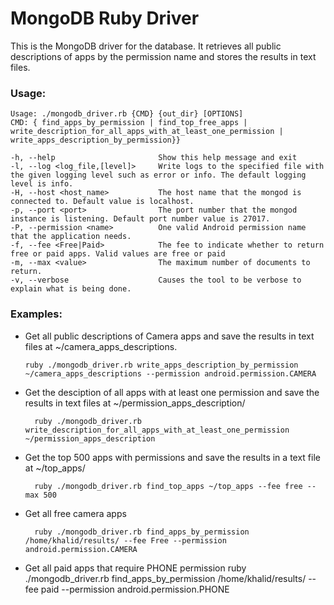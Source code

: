 # MongoDB Ruby Driver
This is the MongoDB driver for the database. It retrieves all public descriptions of apps by the permission name and stores the results in text files.
### Usage:

    Usage: ./mongodb_driver.rb {CMD} {out_dir} [OPTIONS]
    CMD: { find_apps_by_permission | find_top_free_apps | write_description_for_all_apps_with_at_least_one_permission | write_apps_description_by_permission}}
    
    -h, --help                       Show this help message and exit
    -l, --log <log_file,[level]>     Write logs to the specified file with the given logging level such as error or info. The default logging level is info.
    -H, --host <host_name>           The host name that the mongod is connected to. Default value is localhost.
    -p, --port <port>                The port number that the mongod instance is listening. Default port number value is 27017.
    -P, --permission <name>          One valid Android permission name that the application needs.
    -f, --fee <Free|Paid>            The fee to indicate whether to return free or paid apps. Valid values are free or paid
    -m, --max <value>                The maximum number of documents to return.
    -v, --verbose                    Causes the tool to be verbose to explain what is being done.

### Examples:
-   Get all public descriptions of Camera apps and save the results in text files at ~/camera_apps_descriptions.

        ruby ./mongodb_driver.rb write_apps_description_by_permission ~/camera_apps_descriptions --permission android.permission.CAMERA

- Get the desciption of all apps with at least one permission and save the results in text files at ~/permission_apps_description/

        ruby ./mongodb_driver.rb write_description_for_all_apps_with_at_least_one_permission ~/permission_apps_description

- Get the top 500 apps with permissions and save the results in a text file at ~/top_apps/

		ruby ./mongodb_driver.rb find_top_apps ~/top_apps --fee free --max 500
		
- Get all free camera apps
    
	    ruby ./mongodb_driver.rb find_apps_by_permission /home/khalid/results/ --fee Free --permission android.permission.CAMERA

- Get all paid apps that require PHONE permission
	    ruby ./mongodb_driver.rb find_apps_by_permission /home/khalid/results/ --fee paid --permission android.permission.PHONE

